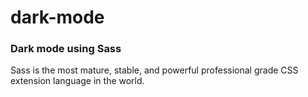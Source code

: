 # dark-mode
<h3>Dark mode using Sass</h3>
<p>Sass is the most mature, stable, and powerful professional grade CSS extension language in the world.</p>

